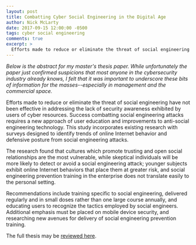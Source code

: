 ```yaml
---
layout: post
title: Combatting Cyber Social Engineering in the Digital Age
author: Nick McLarty
date: 2017-09-15 12:00:00 -0500
tags: cyber social engineering
comments: true
excerpt: >
  Efforts made to reduce or eliminate the threat of social engineering have not been effective in addressing the lack of security awareness exhibited by users of cyber resources.  Success combatting social engineering attacks requires a new approach of user education and improvements to anti-social engineering technology.  This study incorporates existing research with surveys designed to identify trends of online Internet behavior and defensive posture from social engineering attacks.
---
```


_Below is the abstract for my master's thesis paper.  While unfortunately the paper just confirmed suspicions that most anyone in the cybersecurity industry already knows, I felt that it was important to underscore these bits of information for the masses--especially in management and the commercial space._

Efforts made to reduce or eliminate the threat of social engineering have not been effective in addressing the lack of security awareness exhibited by users of cyber resources.  Success combatting social engineering attacks requires a new approach of user education and improvements to anti-social engineering technology.  This study incorporates existing research with surveys designed to identify trends of online Internet behavior and defensive posture from social engineering attacks.  

The research found that cultures which promote trusting and open social relationships are the most vulnerable, while skeptical individuals will be more likely to detect or avoid a social engineering attack; younger subjects exhibit online Internet behaviors that place them at greater risk, and social engineering prevention training in the enterprise does not translate easily to the personal setting.  

Recommendations include training specific to social engineering, delivered regularly and in small doses rather than one large course annually, and educating users to recognize the tactics employed by social engineers.  Additional emphasis must be placed on mobile device security, and researching new avenues for delivery of social engineering prevention training.

The full thesis may be [reviewed here](/assets/pdf/thesis_final.pdf).
